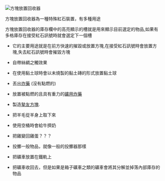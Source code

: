 ![方塊放置回收器](block:betterwithmods:block_dispenser)

方塊放置回收器為一種特殊紅石裝置，有多種用途

方塊放置回收器的庫存欄中的高亮顯示的槽就是用來顯示目前選定的物品,如果有多格庫存在接受紅石訊號時就會選定下一個槽

* 它的主要用途就是在前方快速的摧毀或放置方塊,在接受紅石訊號時會放置方塊,失去紅石訊號時會摧毀方塊

* 自帶絲綢之觸效果
  
* 在使用黏土球時會以未燒製的黏土磚的形式放置黏土球

* 丟出[炸藥](../items/dynamite.md) (沒有點燃的)

* 放置被點燃的且具有重力的[礦用炸藥](mining_charge.md) 

* 製造[摯友方塊](companion_cube.md).

* 把羊毛從羊身上取下來

* 使用空桶時會給牛擠奶

* 把雞變回雞蛋？？？

* 投擲一般物品，就像一般的投擲器那樣

* 把礦車放置在鐵軌上

* 把礦車收回去，但是如果是箱子礦車之類的礦車會將其分解並掉落內部庫存的物品
